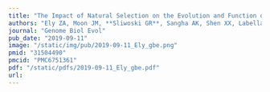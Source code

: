 ```yaml
---
title: "The Impact of Natural Selection on the Evolution and Function of Placentally Expressed Galectins"
authors: "Ely ZA, Moon JM, **Sliwoski GR**, Sangha AK, Shen XX, Labella AL, Meiler J, **Capra JA**, Rokas A.&#42;"
journal: "Genome Biol Evol"
pub_date: "2019-09-11"
image: "/static/img/pub/2019-09-11_Ely_gbe.png"
pmid: "31504490"
pmcid: "PMC6751361"
pdf: "/static/pdfs/2019-09-11_Ely_gbe.pdf"
url: 
---
```

